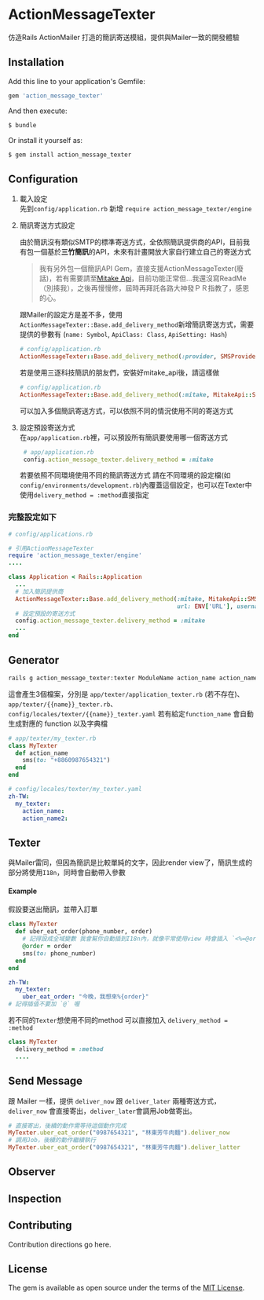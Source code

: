 # ActionMessageTexter

仿造Rails ActionMailer 打造的簡訊寄送模組，提供與Mailer一致的開發體驗

## Installation
Add this line to your application's Gemfile:

```ruby
gem 'action_message_texter'
```

And then execute:
```bash
$ bundle
```

Or install it yourself as:
```bash
$ gem install action_message_texter
```

## Configuration

1. 載入設定  
   先到`config/application.rb` 新增 `require action_message_texter/engine`

2. 簡訊寄送方式設定  

    由於簡訊沒有類似SMTP的標準寄送方式，全依照簡訊提供商的API，目前我有包一個基於**三竹簡訊**的API，未來有計畫開放大家自行建立自己的寄送方式

    > 我有另外包一個簡訊API Gem，直接支援ActionMessageTexter(廢話)，若有需要請至[Mitake Api](https://github.com/z22919456/mitake_api)，目前功能正常但...我還沒寫ReadMe（別揍我），之後再慢慢修，屆時再拜託各路大神發ＰＲ指教了，感恩的心。

    跟Mailer的設定方是差不多，使用`ActionMessageTexter::Base.add_delivery_method`新增簡訊寄送方式，需要提供的參數有 (`name: Symbol`, `ApiClass: Class`, `ApiSetting: Hash`)

    ```ruby
    # config/application.rb
    ActionMessageTexter::Base.add_delivery_method(:provider, SMSProvider, key: ENV['SMS_KEY'])
    ```
    
    若是使用三逐科技簡訊的朋友們，安裝好mitake_api後，請這樣做
    ```ruby
    # config/application.rb
    ActionMessageTexter::Base.add_delivery_method(:mitake, MitakeApi::SMSProvider, url: "三竹發給你的網域名稱", username: "三竹的使用者名稱", password: "三竹的密碼")
    ```
    可以加入多個簡訊寄送方式，可以依照不同的情況使用不同的寄送方式

3. 設定預設寄送方式  
   在`app/application.rb`裡，可以預設所有簡訊要使用哪一個寄送方式
   ``` ruby
    # app/application.rb
    config.action_message_texter.delivery_method = :mitake
   ```
   若要依照不同環境使用不同的簡訊寄送方式 請在不同環境的設定檔(如`config/environments/development.rb`)內覆蓋這個設定，也可以在Texter中使用`delivery_method = :method`直接指定

### 完整設定如下
```ruby
# config/applications.rb

# 引用ActionMessageTexter
require 'action_message_texter/engine'
....

class Application < Rails::Application
  ...
  # 加入簡訊提供商
  ActionMessageTexter::Base.add_delivery_method(:mitake, MitakeApi::SMSProvider,
                                                url: ENV['URL'], username: ENV['USERNAME'], password: ENV['password'])
  # 設定預設的寄送方式
  config.action_message_texter.delivery_method = :mitake
  ...
end
```

## Generator 

```bash
rails g action_message_texter:texter ModuleName action_name action_name ....
```
這會產生3個檔案，分別是 `app/texter/application_texter.rb` (若不存在)、`app/texter/{{name}}_texter.rb`、`config/locales/texter/{{name}}_texter.yaml`
若有給定`function_name` 會自動生成對應的 function 以及字典檔


```ruby
# app/texter/my_texter.rb
class MyTexter
  def action_name
    sms(to: "+8860987654321")
  end
end
```
```yaml
# config/locales/texter/my_texter.yaml
zh-TW:
  my_texter:
    action_name: 
    action_name2:
```


## Texter

與Mailer雷同，但因為簡訊是比較單純的文字，因此render view了，簡訊生成的部分將使用`I18n`，同時會自動帶入參數

#### Example
假設要送出簡訊，並帶入訂單
```ruby
class MyTexter
  def uber_eat_order(phone_number, order)
    # 記得設成全域變數 我會幫你自動插到I18n內，就像平常使用view 時會插入 `<%=@order>` 一樣
    @order = order
    sms(to: phone_number)
  end
end
```

```yaml
zh-TW:
  my_texter: 
    uber_eat_order: "今晚，我想來%{order}"
# 記得插值不要加 `@` 喔
```

若不同的`Texter`想使用不同的method 可以直接加入 `delivery_method = :method`

```ruby
class MyTexter
  delivery_method = :method
  ....
```

## Send Message

跟 Mailer 一樣，提供 `deliver_now` 跟 `deliver_later` 兩種寄送方式，`deliver_now` 會直接寄出，`deliver_later`會調用Job做寄出。

```ruby
# 直接寄出，後續的動作需等待這個動作完成
MyTexter.uber_eat_order("0987654321", "林東芳牛肉麵").deliver_now
# 調用Job，後續的動作繼續執行
MyTexter.uber_eat_order("0987654321", "林東芳牛肉麵").deliver_latter

```


## Observer

## Inspection























## Contributing
Contribution directions go here.

## License
The gem is available as open source under the terms of the [MIT License](https://opensource.org/licenses/MIT).
